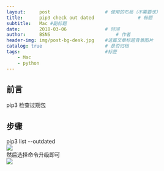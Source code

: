 ```yaml
---
layout:     post   				    # 使用的布局（不需要改）
title:      pip3 check out dated 				# 标题
subtitle:   Mac #副标题
date:       2018-03-06 				# 时间
author:     BSNS 						# 作者
header-img: img/post-bg-desk.jpg 	#这篇文章标题背景图片
catalog: true 						# 是否归档
tags:								#标签
    - Mac
    - python
---
```


## 前言

pip3 检查过期包

## 步骤

pip3 list --outdated  
![](../img/20181128-095040.jpg)  
然后选择命令升级即可  
![](/img/20181128-095641.jpg)
